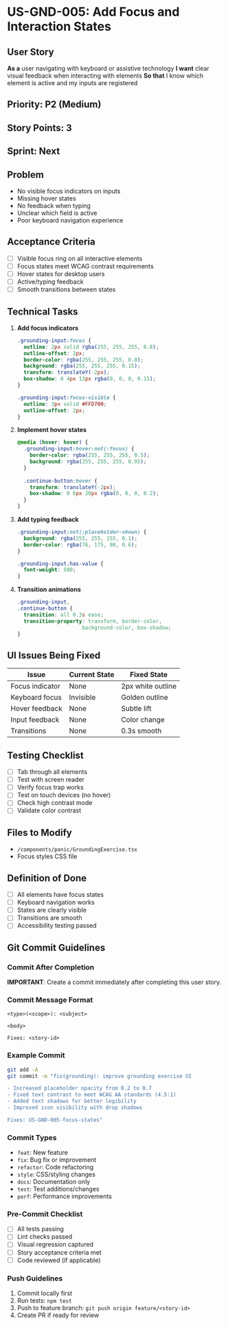 # US-GND-005: Add Focus and Interaction States

## User Story
**As a** user navigating with keyboard or assistive technology
**I want** clear visual feedback when interacting with elements
**So that** I know which element is active and my inputs are registered

## Priority: P2 (Medium)
## Story Points: 3
## Sprint: Next

## Problem
- No visible focus indicators on inputs
- Missing hover states
- No feedback when typing
- Unclear which field is active
- Poor keyboard navigation experience

## Acceptance Criteria
- [ ] Visible focus ring on all interactive elements
- [ ] Focus states meet WCAG contrast requirements
- [ ] Hover states for desktop users
- [ ] Active/typing feedback
- [ ] Smooth transitions between states

## Technical Tasks
1. **Add focus indicators**
   ```css
   .grounding-input:focus {
     outline: 2px solid rgba(255, 255, 255, 0.8);
     outline-offset: 2px;
     border-color: rgba(255, 255, 255, 0.8);
     background: rgba(255, 255, 255, 0.15);
     transform: translateY(-2px);
     box-shadow: 0 4px 12px rgba(0, 0, 0, 0.15);
   }
   
   .grounding-input:focus-visible {
     outline: 3px solid #FFD700;
     outline-offset: 2px;
   }
   ```

2. **Implement hover states**
   ```css
   @media (hover: hover) {
     .grounding-input:hover:not(:focus) {
       border-color: rgba(255, 255, 255, 0.5);
       background: rgba(255, 255, 255, 0.05);
     }
     
     .continue-button:hover {
       transform: translateY(-2px);
       box-shadow: 0 6px 20px rgba(0, 0, 0, 0.2);
     }
   }
   ```

3. **Add typing feedback**
   ```css
   .grounding-input:not(:placeholder-shown) {
     background: rgba(255, 255, 255, 0.1);
     border-color: rgba(76, 175, 80, 0.6);
   }
   
   .grounding-input.has-value {
     font-weight: 500;
   }
   ```

4. **Transition animations**
   ```css
   .grounding-input,
   .continue-button {
     transition: all 0.3s ease;
     transition-property: transform, border-color, 
                        background-color, box-shadow;
   }
   ```

## UI Issues Being Fixed
| Issue | Current State | Fixed State |
|-------|--------------|------------|
| Focus indicator | None | 2px white outline |
| Keyboard focus | Invisible | Golden outline |
| Hover feedback | None | Subtle lift |
| Input feedback | None | Color change |
| Transitions | None | 0.3s smooth |

## Testing Checklist
- [ ] Tab through all elements
- [ ] Test with screen reader
- [ ] Verify focus trap works
- [ ] Test on touch devices (no hover)
- [ ] Check high contrast mode
- [ ] Validate color contrast

## Files to Modify
- `/components/panic/GroundingExercise.tsx`
- Focus styles CSS file

## Definition of Done
- [ ] All elements have focus states
- [ ] Keyboard navigation works
- [ ] States are clearly visible
- [ ] Transitions are smooth
- [ ] Accessibility testing passed

## Git Commit Guidelines

### Commit After Completion
**IMPORTANT**: Create a commit immediately after completing this user story.

### Commit Message Format
```
<type>(<scope>): <subject>

<body>

Fixes: <story-id>
```

### Example Commit
```bash
git add -A
git commit -m "fix(grounding): improve grounding exercise UI

- Increased placeholder opacity from 0.2 to 0.7
- Fixed text contrast to meet WCAG AA standards (4.5:1)
- Added text shadows for better legibility
- Improved icon visibility with drop shadows

Fixes: US-GND-005-focus-states"
```

### Commit Types
- `feat`: New feature
- `fix`: Bug fix or improvement
- `refactor`: Code refactoring
- `style`: CSS/styling changes
- `docs`: Documentation only
- `test`: Test additions/changes
- `perf`: Performance improvements

### Pre-Commit Checklist
- [ ] All tests passing
- [ ] Lint checks passed
- [ ] Visual regression captured
- [ ] Story acceptance criteria met
- [ ] Code reviewed (if applicable)

### Push Guidelines
1. Commit locally first
2. Run tests: `npm test`
3. Push to feature branch: `git push origin feature/<story-id>`
4. Create PR if ready for review
